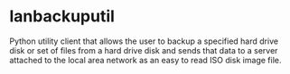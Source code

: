# lanbackuputil
Python utility client that allows the user to backup a specified hard drive disk or set of files from a hard drive disk and sends that data to a server attached to the local area network as an easy to read ISO disk image file.
